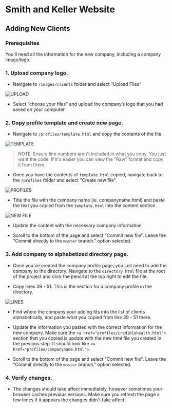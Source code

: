 # Smith and Keller Website

## Adding New Clients

### Prerequisites
You'll need all the information for the new company, including a company image/logo.

### 1. Upload company logo.
- Navigate to `/images/clients` folder and select “Upload Files”

![UPLOAD](https://github.com/smithkeller/smithkeller.github.io/blob/master/documentation/images/upload.png)

- Select “choose your files” and upload the company’s logo that you had saved on your computer.

### 2. Copy profile template and create new page.
- Navigate to `/profiles/template.html` and copy the contents of the file.

![TEMPLATE](https://github.com/smithkeller/smithkeller.github.io/blob/master/documentation/images/template.png)

> NOTE: Ensure line numbers aren't included in what you copy.  You just want the code.  If it's easier you can view the "Raw" format and copy it from there.

- Once you have the contents of `template.html` copied, navigate back to the `/profiles` folder and select "Create new file".

![PROFILES](https://github.com/smithkeller/smithkeller.github.io/blob/master/documentation/images/profiles.png)

- Title the file with the company name (ie. companyname.html) and paste the text you copied from the `template.html` into the content section.

![NEW FILE](https://github.com/smithkeller/smithkeller.github.io/blob/master/documentation/images/newfile.png)

- Update the content with the necessary company information.

- Scroll to the bottom of the page and select "Commit new file".  Leave the "Commit directly to the `master` branch." option selected.


### 3. Add company to alphabetized directory page.

- Once you've created the company profile page, you just need to add the company to the directory.  Navigate to the `directory.html` file at the root of the project and click the pencil at the top right to edit the file.

- Copy lines 39 - 51.  This is the section for a company profile in the directory.

![LINES](https://github.com/smithkeller/smithkeller.github.io/blob/master/documentation/images/newfile.png)

- Find where the company your adding fits into the list of clients alphabetically, and paste what you copied from line 39 - 51 there.

- Update the information you pasted with the correct information for the new company.  Make sure the `<a href="profiles/crediblehealth.html">` section that you copied is update with the new html file you created in the previous step.  It should look like `<a href="profiles/companyname.html">`.

- Scroll to the bottom of the page and select "Commit new file".  Leave the "Commit directly to the `master` branch." option selected.

### 4. Verify changes.
- The changes should take affect immediately, however sometimes your browser caches previous versions.  Make sure you refresh the page a few times if it appears the changes didn't take affect.
